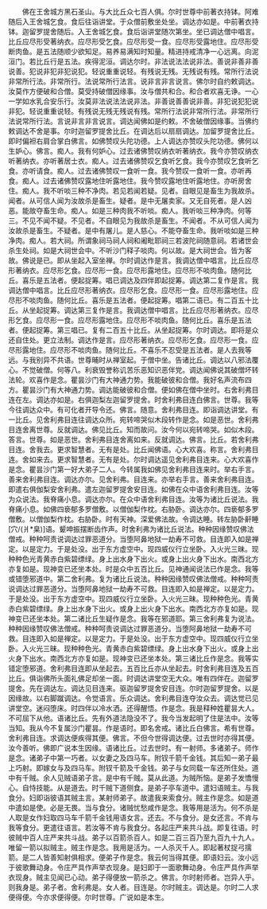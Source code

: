 <!-- { "loadSidebar": true } -->
　　佛在王舍城方黑石圣山。与大比丘众七百人俱。尔时世尊中前著衣持钵。阿难随后入王舍城乞食。食后往诣讲堂。于众僧前敷坐处坐。调达亦如是。中前著衣持钵。迦留罗提舍随后。入王舍城乞食。食后诣讲堂随次第坐。坐已调达僧中唱言。比丘应尽形受著纳衣。应尽形受乞食。应尽形受一食。应尽形受露地住。应尽形受断肉鱼。是五法随顺少欲知足。易养易满知时知量。精进持戒清净一心远离。向泥洹门。若比丘行是五法。疾得泥洹。调达尔时。非法说法法说非法。善说非善非善说善。犯说非犯非犯说犯。轻说重重说轻。有残说无残。无残说有残。常所行法说非常所行法。非常所行。法说常所行法言。说非言非言说言。佛尔时自约敕调达。汝莫作方便破和合僧。莫受持破僧因缘事。汝与僧共和合。和合者欢喜无诤。一心一学如水乳合安乐行。汝莫非法说法法说非法。非善说善善说非善。非犯说犯犯说非犯。轻说重重说轻。有残说无残无残说有残。常所行法说非常所行法。非常所行法说常所行法。言说非言非言说言。调达闻佛如是约敕。不舍破僧因缘事。当佛约敕调达不舍是事。尔时迦留罗提舍比丘。在调达后以扇扇调达。加留罗提舍比丘。即时偏袒右肩合掌白佛言。如佛赞叹头陀功德。上人调达亦赞叹头陀功德。佛何以生妒心。佛言。痴人。我有何妒心。过去诸佛赞叹纳衣听著纳衣。我今亦赞叹纳衣听著纳衣。亦听著居士衣。痴人。过去诸佛赞叹乞食听乞食。我今亦赞叹乞食听乞食。亦听请食。痴人。过去诸佛赞叹一食听一食。我今赞叹一食听一食。亦听再食。痴人。过去诸佛赞叹露地住听露地住。我今赞叹露地住听露地住。亦听房舍住。痴人。我不听啖三种不净肉。若见若闻若疑。见者。自眼见是畜生为我故杀。闻者。从可信人闻为汝故杀是畜生。疑者。是中无屠卖家。又无自死者。是人凶恶。能故夺畜生命。痴人。如是三种肉我不听啖。痴人。我听啖三种净肉。何等三。不见不闻不疑。不见者。不自眼见为我故杀是畜生。不闻者。不从可信人闻为汝故杀是畜生。不疑者。是中有屠儿。是人慈心。不能夺畜生命。我听啖如是三种净肉。痴人。若大祠。所谓象祠马祠人祠和阇毗耶祠三若波陀祠随意祠。若诸世会杀生处祠。如是大祠世会中。不听沙门释子啖肉。何以故。是大祠世会。皆为客故。佛说是已。即从坐起入室坐禅。尔时调达作是言。我调达僧中唱言。比丘应尽形著纳衣。应尽形乞食。应尽形一食。应尽形露地住。应尽形不啖肉鱼。随何比丘。喜乐是五法者。便起捉筹。唱已调达及四伴即起捉筹。调达第二复作是言。我调达僧中唱言。比丘应尽形著纳衣。应尽形乞食。应尽形一食。应尽形露地住。应尽形不啖肉鱼。随何比丘。喜乐是五法者。便起捉筹。唱第二语已。有二百五十比丘。从坐起捉筹。调达第三复作是言。我调达僧中唱言。比丘应尽形著纳衣。应尽形乞食。应尽形一食。应尽形露地住。应尽形不啖肉鱼。随何比丘。喜乐是五法者。便起捉筹。第三唱已。复有二百五十比丘。从坐起捉筹。尔时调达。即将是众还自住处。更立法制。调达作是言。应尽形著纳衣。应尽形乞食。应尽形一食。应尽形露地住。应尽形不啖肉鱼。随何比丘。不喜乐不忍受是五法者。是人去我等远。与我别异不共语。世尊晡时从禅室起。于僧中坐。告诸比丘。调达以八邪法覆心。不觉破僧。何等八。利衰毁誉称讥苦乐恶知识恶伴党。调达闻佛说其破僧坏转法轮。欢喜作是念。瞿昙沙门有大神通力势。我能破彼和合僧。我好名声流布四方。瞿昙沙门有大神通力势。调达能破彼和合僧。便如佛在僧中坐时。右舍利弗目连在左。调达亦如是。右俱迦梨左迦留罗提舍。时舍利弗目连白佛言。世尊。我等今往调达众中。有可化者开导令还。佛言。随意。舍利弗目连。即诣调达讲堂。有一比丘。见舍利弗目连往调达众所。宛转啼哭似木段转作是念。如是恶世。舍利弗目连舍离世尊。反就调达。佛见比丘。知而故问。汝今何以宛转啼哭。如似木段。答言。世尊。如是恶世。舍利弗目连舍离如来。反就调达。佛言。比丘。若舍利弗目连。舍我去。更求智慧者。无有是处。比丘闻佛语。心大欢喜。称言。舍利弗目连。舍如来去。更求智慧者。无有是处。尔时调达遥见舍利弗目连来。心大欢喜作是念。瞿昙沙门第一好大弟子二人。今转属我如佛见舍利弗目连来时。举右手言。善来舍利弗目连。调达亦尔。见舍利弗。目连来。亦举右手言。善来舍利弗目连。即遣右俱伽梨安舍利弗。遣左迦留罗提舍安目连。如佛在众中语舍利弗目连。汝等为众说法。我脊痛小息。调达亦尔。在众中语舍利弗目连。汝等为诸比丘说法。我脊痛小息。如佛四亵郁多罗僧敷。以僧伽梨作枕。右胁卧。调达亦尔。四亵郁多罗僧敷。以僧伽梨作枕。右胁卧。时有天神。深爱佛法故。令调达睡。转左胁卧鼾睡[穴/(爿*臬)]语。颦呻振摆断齿作声。时舍利弗为诸比丘说法。种种因缘赞叹佛法僧戒。种种呵责说调达过罪恶道分。当堕阿鼻地狱一劫寿不可救。目连即入如是禅定。以是定力。于是处没。出于东方虚空中。现四威仪行立坐卧。入火光三昧。现种种色光青黄赤白紫碧缥绿。身上出水身下出火。或身上出火身下出水。南西北方亦复如是。现神变已还坐本处。时是众中五百比丘。见神通闻说法已作是念。我等或错堕邪道中。第二舍利弗。复为诸比丘说法。种种因缘赞叹佛法僧戒。种种呵责说调达过罪恶道分。当堕阿鼻地狱一劫寿不可救。目连即入如是禅定。以是定力。于是处没。出于东方虚空中。现四威仪行立坐卧。入火光三昧。现种种色光。青黄赤白紫碧缥绿。身上出水身下出火。或身上出火身下出水。南西北方亦复如是。现神变已还坐本处。第二诸比丘生疑作是念。我等在邪道耶。第三舍利弗复为说法。种种因缘赞叹佛法僧戒。种种呵责说调达过罪恶道分。当堕阿鼻地狱一劫寿不可救。目连即入如是禅定。以是定力。于是处没。出于东方虚空中。现四威仪行立坐卧。入火光三昧。现种种色光。青黄赤白紫碧缥绿。身上出水身下出火。或身上出火身下出水。南西北方亦复如是。现神变已还坐本处。第三诸比丘作是念。我等实错定堕邪道。舍利弗目连即从坐起去。五百比丘亦从坐起去。时舍利弗目连及五百比丘。俱诣佛所头面礼佛足却坐一面。时调达讲堂空无大众。唯有四伴在。迦留罗提舍。先在调达左。调达见目连来。驱迦留罗提舍安目连。尔时迦留罗提舍。以是因缘故。以右脚蹴调达。令觉语言。乐众调达。舍利弗目连夺汝众去。调达觉已见讲堂空。迷闷堕床。时四伴以冷水洒。还得醒悟。作是念。我是释种姓瞿昙大人。不可屈下从他。语诸比丘。先有外道法隐没不了。我今当发起明了住是法中。汝等当知。我从今不复属沙门瞿昙。作是语时。即名舍戒。诸比丘白佛言。希有世尊。舍利弗目连。求调达便疾得其便。佛言。不但今世得调达便。过去世时亦得其便。汝今善听。佛即广说本生因缘。语诸比丘。过去世时。有一射师。多诸弟子。师作是念。诸弟子中第一巧者。以女妻之及四马车。附钗千箭千金钱。其后知一弟子最上巧射。即嫁女与及四马车。附钗千箭及千金钱。弟子与女同载一车还所住处。道中有千贼。余人见贼语弟子言。是中有千贼。莫从此道。为贼所恼。是弟子发憍慢心。自恃技能。从是道去。时千贼下道侧食。是弟子亭车道中。遣妇语贼主。与我食分。妇即诣彼语其贼主言。某射师弟子。故遣我来索食分。贼主作是念。如是道中遣如是使。必是无畏。当与食分。诸贼忧愁咸作是念。我等用是活为。何不杀是人取是女作妇取四马车千箭千金钱用语女言。还去。不与食分。是女还言。不肯与我等食分。更遣往语言。若汝等不肯与我食分。各起庄严来共斗战。即复往语。时彼贼中百人庄严来共斗战。弟子以百箭杀百人。如是二百三百乃至九百九十九人。唯留一箭以拟贼主。贼主作是念。我用是活为。一人杀灭千人。即起著杖捉弓擩箭。是二人皆善知射俱相求。便弟子作是念。我云何当得其便。即语妇云。汝小远于彼歌舞动身。令庄严具作声举衣现身。是妇即于一面歌舞动身。令庄严具作声举衣现身。贼主见闻已心动。弟子得便放一箭杀之。佛言。尔时射师者。岂异人乎。则我身是。弟子者。舍利弗是。女人者。目连是。尔时贼主。调达是。尔时二人求便得便。今亦求便得便。尔时世尊。广说如是本生。
